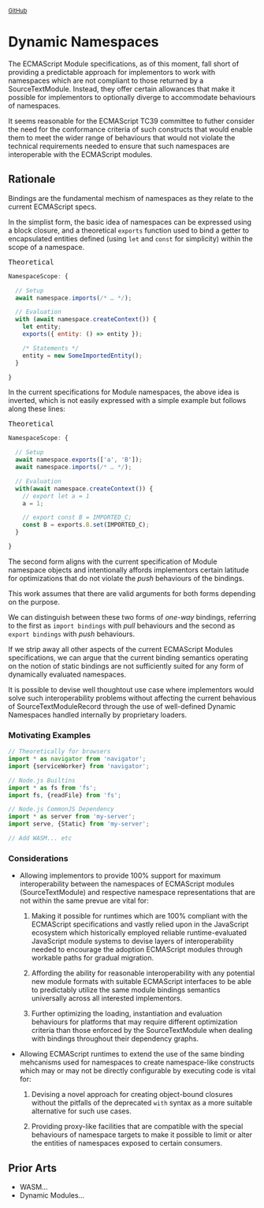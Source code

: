﻿<small float-right>
<a href="https://github.com/SMotaal/experimental/blob/master/modules/documents/Dynamic%20Namespaces.md" target="_blank">GitHub</a>
</small>

# Dynamic Namespaces

The ECMAScript Module specifications, as of this moment, fall short of providing a predictable approach for implementors to work with namespaces which are not compliant to those returned by a SourceTextModule. Instead, they offer certain allowances that make it possible for implementors to optionally diverge to accommodate behaviours of namespaces.

It seems reasonable for the ECMAScript TC39 committee to futher consider the need for the conformance criteria of such constructs that would enable them to meet the wider range of behaviours that would not violate the technical requirements needed to ensure that such namespaces are interoperable with the ECMAScript modules.

## Rationale

Bindings are the fundamental mechism of namespaces as they relate to the current ECMAScript specs.

In the simplist form, the basic idea of namespaces can be expressed using a block closure, and a theoretical `exports` function used to bind a getter to encapsulated entities defined (using `let` and `const` for simplicity) within the scope of a namespace.

<figcaption><kbd>Theoretical</kbd></figcaption>

```js
NamespaceScope: {

  // Setup
  await namespace.imports(/* … */);

  // Evaluation
  with (await namespace.createContext()) {
    let entity;
    exports({ entity: () => entity });

    /* Statements */
    entity = new SomeImportedEntity();
  }

}

```

In the current specifications for Module namespaces, the above idea is inverted, which is not easily expressed with a simple example but follows along these lines:

<figcaption><kbd>Theoretical</kbd></figcaption>

```js
NamespaceScope: {

  // Setup
  await namespace.exports(['a', 'B']);
  await namespace.imports(/* … */);

  // Evaluation
  with(await namespace.createContext()) {
    // export let a = 1
    a = 1;

    // export const B = IMPORTED_C;
    const B = exports.B.set(IMPORTED_C);
  }

}
```

The second form aligns with the current specification of Module namespace objects and intentionally affords implementors certain latitude for optimizations that do not violate the *push* behaviours of the bindings.

This work assumes that there are valid arguments for both forms depending on the purpose.

We can distinguish between these two forms of *one-way* bindings, referring to the first as `import bindings` with *pull* behaviours and the second as `export bindings` with *push* behaviours.

If we strip away all other aspects of the current ECMAScript Modules specifications, we can argue that the current binding semantics operating on the notion of static bindings are not sufficiently suited for any form of dynamically evaluated namespaces.

It is possible to devise well thoughtout use case where implementors would solve such interoperability problems without affecting the current behavious of SourceTextModuleRecord through the use of well-defined Dynamic Namespaces handled internally by proprietary loaders.

### Motivating Examples

```js
// Theoretically for browsers
import * as navigator from 'navigator';
import {serviceWorker} from 'navigator';

// Node.js Builtins
import * as fs from 'fs';
import fs, {readFile} from 'fs';

// Node.js CommonJS Dependency
import * as server from 'my-server';
import serve, {Static} from 'my-server';

// Add WASM... etc
```

### Considerations

- Allowing implementors to provide 100% support for maximum interoperability between the namespaces of ECMAScript modules (SourceTextModule) and respective namespace representations that are not within the same prevue are vital for:

  1. Making it possible for runtimes which are 100% compliant with the ECMAScript specifications and vastly relied upon in the JavaScript ecosystem which historically employed reliable runtime-evaluated JavaScript module systems to devise layers of interoperability needed to encourage the adoption ECMAScript modules through workable paths for gradual migration.

  2. Affording the ability for reasonable interoperability with any potential new module formats with suitable ECMAScript interfaces to be able to predictably utilize the same module bindings semantics universally across all interested implementors.

  3. Further optimizing the loading, instantiation and evaluation behaviours for platforms that may require different optimization criteria than those enforced by the SourceTextModule when dealing with bindings throughout their dependency graphs.

- Allowing ECMAScript runtimes to extend the use of the same binding mehcanisms used for namespaces to create namespace-like constructs which may or may not be directly configurable by executing code is vital for:

  1. Devising a novel approach for creating object-bound closures without the pitfalls of the deprecated `with` syntax as a more suitable alternative for such use cases.

  2. Providing proxy-like facilities that are compatible with the special behaviours of namespace targets to make it possible to limit or alter the entities of namespaces exposed to certain consumers.

## Prior Arts

- WASM…
- Dynamic Modules…
